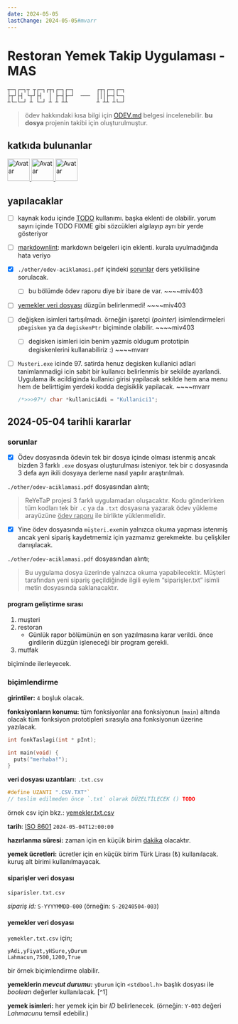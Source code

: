 ```yaml
---
date: 2024-05-05
lastChange: 2024-05-05#mvarr
---
```


<!--BELGEYİ DÜZENLEYECEK KİŞİ:
    - girintiler iki boşluk olacak biçimide yazılmıştır.
    - üstteki `lastChange` girdisini uygun biçimide değiştirebilirsin
    - eklediğin yapılacaklar girdisinin sonuna `~~~~isim` yazman güzel olabilir.
    - KOLAY GELSİN -->

# Restoran Yemek Takip Uygulaması - MAS

```text
┬─┐┌─┐┬ ┬┌─┐┌┬┐┌─┐┌─┐       ┌┬┐┌─┐┌─┐
├┬┘├┤ └┬┘├┤  │ ├─┤├─┘  ───  │││├─┤└─┐
┴└─└─┘ ┴ └─┘ ┴ ┴ ┴┴         ┴ ┴┴ ┴└─┘
```

> ödev hakkındaki kısa bilgi için [ODEV.md](https://github.com/miv403/reyetap-mas/blob/master/ODEV.md) belgesi incelenebilir.
> **bu dosya** projenin takibi için oluşturulmuştur.

## katkıda bulunanlar

<a href="https://github.com/mvarr">
  <img src="https://avatars.githubusercontent.com/u/147834815?v=4" alt="Avatar" height=50>
</a>
<a href="https://github.com/miv403">
  <img src="https://avatars.githubusercontent.com/u/62180556?v=4" alt="Avatar" height=50>
</a>
<a href="https://github.com/Dartsemih">
  <img src="https://avatars.githubusercontent.com/u/165713244?v=4" alt="Avatar" height=50>
</a>

## yapılacaklar

- [ ] kaynak kodu içinde [TODO](https://marketplace.visualstudio.com/items?itemName=Gruntfuggly.todo-tree) kullanımı. başka eklenti de olabilir. yorum sayırı içinde TODO FIXME gibi sözcükleri algılayıp ayrı bir yerde gösteriyor
- [ ] [markdownlint](https://marketplace.visualstudio.com/items?itemName=DavidAnson.vscode-markdownlint): markdown belgeleri için eklenti. kurala uyulmadığında hata veriyo
- [x] `./other/odev-aciklamasi.pdf` içindeki [sorunlar](#sorunlar) ders yetkilisine sorulacak.
  - [ ] bu bölümde ödev raporu diye bir ibare de var. ~~~~miv403
- [ ] [yemekler veri dosyası](#yemekler-veri-dosyası) düzgün belirlenmedi! ~~~~miv403
- [ ] değişken isimleri tartışılmadı. örneğin işaretçi (*pointer*) isimlendirmeleri `pDegisken` ya da `degiskenPtr` biçiminde olabilir. ~~~~miv403
  - [ ] degisken isimleri icin benim yazmis oldugum prototipin degiskenlerini kullanabiliriz :) ~~~~mvarr
- [ ] `Musteri.exe` icinde 97. satirda henuz degisken kullanici adlari tanimlanmadigi icin sabit bir kullanıcı belirlenmis bir sekilde ayarlandi. Uygulama ilk acildiginda kullanici girisi yapilacak sekilde hem ana menu hem de belirttigim yerdeki kodda degisiklik yapilacak. ~~~~mvarr

  ```C
  /*>>>97*/ char *kullaniciAdi = "Kullanici1";
  ```

## 2024-05-04 tarihli kararlar

### sorunlar

- [x] Ödev dosyasında ödevin tek bir dosya içinde olması istenmiş ancak bizden 3 farklı `.exe` dosyası oluşturulması isteniyor. tek bir c dosyasında 3 defa ayrı ikili dosyaya derleme nasıl yapılır araştırılmalı.

`./other/odev-aciklamasi.pdf` dosyasından alıntı;
> ReYeTaP projesi 3 farklı uygulamadan oluşacaktır.
> Kodu gönderirken tüm kodları tek bir `.c` ya da `.txt` dosyasına yazarak ödev yükleme
> arayüzüne <u>ödev raporu</u> ile birlikte yüklenmelidir.

- [x] Yine ödev dosyasında `müşteri.exe`nin yalnızca okuma yapması istenmiş ancak yeni sipariş kaydetmemiz için yazmamız gerekmekte. bu çelişkiler danışılacak.

`./other/odev-aciklamasi.pdf` dosyasından alıntı;
> Bu uygulama dosya
> üzerinde yalnızca okuma yapabilecektir. Müşteri tarafından yeni sipariş geçildiğinde
> ilgili eylem “siparişler.txt” isimli metin dosyasında saklanacaktır.

#### program geliştirme sırası

1. muşteri
2. restoran
    - Günlük rapor bölümünün en son yazılmasına karar verildi. önce girdilerin düzgün işleneceği bir program gerekli.
3. mutfak

biçiminde ilerleyecek.

### biçimlendirme

**girintiler:** `4` boşluk olacak.

**fonksiyonların konumu:** tüm fonksiyonlar ana fonksiyonun (`main`) altında olacak tüm fonksiyon prototipleri sırasıyla ana fonksiyonun üzerine yazılacak.

```C
int fonkTaslagi(int * pInt);

int main(void) {
  puts("merhaba!");
}
```

**veri dosyası uzantıları:** `.txt.csv`

```C
#define UZANTI ".CSV.TXT"`
// teslim edilmeden önce `.txt` olarak DÜZELTİLECEK () TODO
```

örnek csv için bkz.: [yemekler.txt.csv](#yemekler-veri-dosyası)

**tarih**: [ISO 8601](https://en.wikipedia.org/wiki/ISO_8601) `2024-05-04T12:00:00`

**hazırlanma süresi:** zaman için en küçük birim [dakika](https://en.wikipedia.org/wiki/Minute) olacaktır.

**yemek ücretleri:** ücretler için en küçük birim Türk Lirası (₺) kullanılacak. kuruş alt birimi kullanılmayacak.

#### siparişler veri dosyası

`siparisler.txt.csv`

*sipariş id:* `S-YYYYMMDD-000` (örneğin: `S-20240504-003`)

#### yemekler veri dosyası

`yemekler.txt.csv` için;

```csv
yAdi,yFiyat,yHSure,yDurum
Lahmacun,7500,1200,True
```

bir örnek biçimlendirme olabilir.

**yemeklerin *mevcut durumu:*** `yDurum` için `<stdbool.h>` başlık dosyası ile *boolean* değerler kullanılacak. [^1]

**yemek isimleri:** her yemek için bir *ID* belirlenecek. (örneğin: `Y-003` değeri *Lahmacun*u temsil edebilir.)

<!--MARKDOWN LINT BOS YAPMASIN DİYE VAR-->
<!-- markdownlint-configure-file { 
  "no-inline-html": {
    "allowed_elements": [
  "a",
  "img",
  "u",
  "br",
    ]
  }
} -->